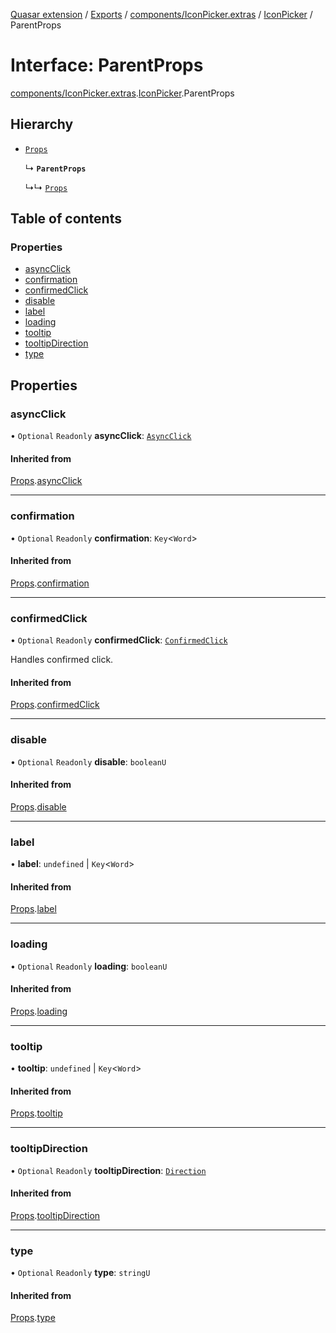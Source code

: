 [Quasar extension](../index.md) / [Exports](../modules.md) / [components/IconPicker.extras](../modules/components_IconPicker_extras.md) / [IconPicker](../modules/components_IconPicker_extras.IconPicker.md) / ParentProps

# Interface: ParentProps

[components/IconPicker.extras](../modules/components_IconPicker_extras.md).[IconPicker](../modules/components_IconPicker_extras.IconPicker.md).ParentProps

## Hierarchy

- [`Props`](components_IconButton_extras.IconButton.Props.md)

  ↳ **`ParentProps`**

  ↳↳ [`Props`](components_IconPicker_extras.IconPicker.Props.md)

## Table of contents

### Properties

- [asyncClick](components_IconPicker_extras.IconPicker.ParentProps.md#asyncclick)
- [confirmation](components_IconPicker_extras.IconPicker.ParentProps.md#confirmation)
- [confirmedClick](components_IconPicker_extras.IconPicker.ParentProps.md#confirmedclick)
- [disable](components_IconPicker_extras.IconPicker.ParentProps.md#disable)
- [label](components_IconPicker_extras.IconPicker.ParentProps.md#label)
- [loading](components_IconPicker_extras.IconPicker.ParentProps.md#loading)
- [tooltip](components_IconPicker_extras.IconPicker.ParentProps.md#tooltip)
- [tooltipDirection](components_IconPicker_extras.IconPicker.ParentProps.md#tooltipdirection)
- [type](components_IconPicker_extras.IconPicker.ParentProps.md#type)

## Properties

### asyncClick

• `Optional` `Readonly` **asyncClick**: [`AsyncClick`](components_api_async_click.asyncClick.AsyncClick.md)

#### Inherited from

[Props](components_IconButton_extras.IconButton.Props.md).[asyncClick](components_IconButton_extras.IconButton.Props.md#asyncclick)

___

### confirmation

• `Optional` `Readonly` **confirmation**: `Key`<`Word`\>

#### Inherited from

[Props](components_IconButton_extras.IconButton.Props.md).[confirmation](components_IconButton_extras.IconButton.Props.md#confirmation)

___

### confirmedClick

• `Optional` `Readonly` **confirmedClick**: [`ConfirmedClick`](components_api_confirmed_click.confirmedClick.ConfirmedClick.md)

Handles confirmed click.

#### Inherited from

[Props](components_IconButton_extras.IconButton.Props.md).[confirmedClick](components_IconButton_extras.IconButton.Props.md#confirmedclick)

___

### disable

• `Optional` `Readonly` **disable**: `booleanU`

#### Inherited from

[Props](components_IconButton_extras.IconButton.Props.md).[disable](components_IconButton_extras.IconButton.Props.md#disable)

___

### label

• **label**: `undefined` \| `Key`<`Word`\>

#### Inherited from

[Props](components_IconButton_extras.IconButton.Props.md).[label](components_IconButton_extras.IconButton.Props.md#label)

___

### loading

• `Optional` `Readonly` **loading**: `booleanU`

#### Inherited from

[Props](components_IconButton_extras.IconButton.Props.md).[loading](components_IconButton_extras.IconButton.Props.md#loading)

___

### tooltip

• **tooltip**: `undefined` \| `Key`<`Word`\>

#### Inherited from

[Props](components_IconButton_extras.IconButton.Props.md).[tooltip](components_IconButton_extras.IconButton.Props.md#tooltip)

___

### tooltipDirection

• `Optional` `Readonly` **tooltipDirection**: [`Direction`](../modules/components_api_direction.direction.md#direction)

#### Inherited from

[Props](components_IconButton_extras.IconButton.Props.md).[tooltipDirection](components_IconButton_extras.IconButton.Props.md#tooltipdirection)

___

### type

• `Optional` `Readonly` **type**: `stringU`

#### Inherited from

[Props](components_IconButton_extras.IconButton.Props.md).[type](components_IconButton_extras.IconButton.Props.md#type)
